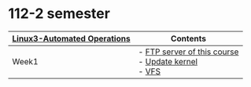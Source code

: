 # 112-2 semester

| [Linux3-Automated Operations](./Linux3-Automated_Operation/)| Contents |
|-|-|
| Week1 | - [FTP server of this course](./Linux3-Automated_Operation/Week1/README.md#ftp-server-of-this-course) <br> - [Update kernel](./Linux3-Automated_Operation/Week1/README.md#update-kernel) <br> - [VFS](./Linux3-Automated_Operation/Week1/README.md#vfs) |